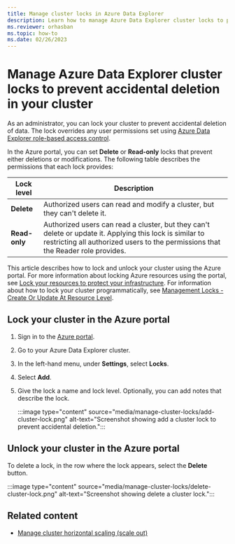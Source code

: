 ```yaml
---
title: Manage cluster locks in Azure Data Explorer
description: Learn how to manage Azure Data Explorer cluster locks to prevent accidental deletion of data using the Azure portal.
ms.reviewer: orhasban
ms.topic: how-to
ms.date: 02/26/2023
---
```


# Manage Azure Data Explorer cluster locks to prevent accidental deletion in your cluster

As an administrator, you can lock your cluster to prevent accidental deletion of data. The lock overrides any user permissions set using [Azure Data Explorer role-based access control](kusto/access-control/role-based-access-control.md).

In the Azure portal, you can set **Delete** or **Read-only** locks that prevent either deletions or modifications. The following table describes the permissions that each lock provides:

| Lock level | Description |
| --- | --- |
| **Delete** | Authorized users can read and modify a cluster, but they can't delete it. |
| **Read-only** | Authorized users can read a cluster, but they can't delete or update it. Applying this lock is similar to restricting all authorized users to the permissions that the Reader role provides. |

This article describes how to lock and unlock your cluster using the Azure portal. For more information about locking Azure resources using the portal, see [Lock your resources to protect your infrastructure](/azure/azure-resource-manager/management/lock-resources). For information about how to lock your cluster programmatically, see [Management Locks - Create Or Update At Resource Level](/rest/api/resources/management-locks/create-or-update-at-resource-level).

## Lock your cluster in the Azure portal

1. Sign in to the [Azure portal](https://portal.azure.com/).

1. Go to your Azure Data Explorer cluster.
1. In the left-hand menu, under **Settings**, select **Locks**.
1. Select **Add**.
1. Give the lock a name and lock level. Optionally, you can add notes that describe the lock.

    :::image type="content" source="media/manage-cluster-locks/add-cluster-lock.png" alt-text="Screenshot showing add a cluster lock to prevent accidental deletion.":::

## Unlock your cluster in the Azure portal

To delete a lock, in the row where the lock appears, select the **Delete** button.

:::image type="content" source="media/manage-cluster-locks/delete-cluster-lock.png" alt-text="Screenshot showing delete a cluster lock.":::

## Related content

- [Manage cluster horizontal scaling (scale out)](manage-cluster-horizontal-scaling.md)

